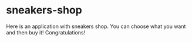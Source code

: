 # sneakers-shop
Here is an application with sneakers shop. You can choose what you want and then buy it! Congratulations!
